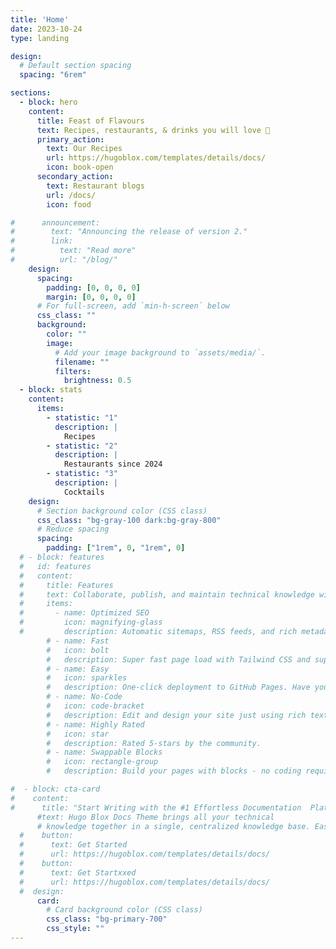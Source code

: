 ```yaml
---
title: 'Home'
date: 2023-10-24
type: landing

design:
  # Default section spacing
  spacing: "6rem"

sections:
  - block: hero
    content:
      title: Feast of Flavours
      text: Recipes, restaurants, & drinks you will love 🎉
      primary_action:
        text: Our Recipes
        url: https://hugoblox.com/templates/details/docs/
        icon: book-open
      secondary_action:
        text: Restaurant blogs
        url: /docs/
        icon: food

#      announcement:
#        text: "Announcing the release of version 2."
#        link:
#          text: "Read more"
#          url: "/blog/"
    design:
      spacing:
        padding: [0, 0, 0, 0]
        margin: [0, 0, 0, 0]
      # For full-screen, add `min-h-screen` below
      css_class: ""
      background:
        color: ""
        image:
          # Add your image background to `assets/media/`.
          filename: ""
          filters:
            brightness: 0.5
  - block: stats
    content:
      items:
        - statistic: "1"
          description: |
            Recipes
        - statistic: "2"
          description: |
            Restaurants since 2024
        - statistic: "3"
          description: |
            Cocktails
    design:
      # Section background color (CSS class)
      css_class: "bg-gray-100 dark:bg-gray-800"
      # Reduce spacing
      spacing:
        padding: ["1rem", 0, "1rem", 0]
  # - block: features
  #   id: features
  #   content:
  #     title: Features
  #     text: Collaborate, publish, and maintain technical knowledge with an all-in-one documentation site. Used by 100,000+ startups, enterprises, and researchers.
  #     items:
  #       - name: Optimized SEO
  #         icon: magnifying-glass
  #         description: Automatic sitemaps, RSS feeds, and rich metadata take the pain out of SEO and syndication.
        # - name: Fast
        #   icon: bolt
        #   description: Super fast page load with Tailwind CSS and super fast site building with Hugo.
        # - name: Easy
        #   icon: sparkles
        #   description: One-click deployment to GitHub Pages. Have your new website live within 5 minutes!
        # - name: No-Code
        #   icon: code-bracket
        #   description: Edit and design your site just using rich text (Markdown) and configurable YAML parameters.
        # - name: Highly Rated
        #   icon: star
        #   description: Rated 5-stars by the community.
        # - name: Swappable Blocks
        #   icon: rectangle-group
        #   description: Build your pages with blocks - no coding required!

#  - block: cta-card
#    content:
#      title: "Start Writing with the #1 Effortless Documentation  Platform"
      #text: Hugo Blox Docs Theme brings all your technical
      # knowledge together in a single, centralized knowledge base. Easily search and edit it with the tools you use every day!
  #    button:
  #      text: Get Started
  #      url: https://hugoblox.com/templates/details/docs/
  #    button:
  #      text: Get Startxxed
  #      url: https://hugoblox.com/templates/details/docs/
  #  design:
      card:
        # Card background color (CSS class)
        css_class: "bg-primary-700"
        css_style: ""
---
```

